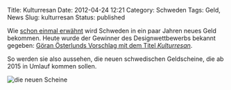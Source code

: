 Title: Kulturresan
Date: 2012-04-24 12:21
Category: Schweden
Tags: Geld, News
Slug: kulturresan
Status: published

Wie [schon einmal erwähnt](http://www.fiket.de/2011/04/13/nachtrag/)
wird Schweden in ein paar Jahren neues Geld bekommen. Heute wurde der
Gewinner des Designwettbewerbs bekannt gegeben: [Göran Österlunds
Vorschlag mit dem Titel
*Kulturresan*](http://www.riksbank.se/sv/Sedlar-och-mynt/Nya-sedlar-och-mynt1/De-nya-sedlarna/Konstnarlig-utgangspunkt/).

So werden sie also aussehen, die neuen schwedischen Geldscheine, die ab
2015 in Umlauf kommen sollen.

![die neuen
Scheine](/pic/nyasedlar.jpg "die neuen Scheine")

